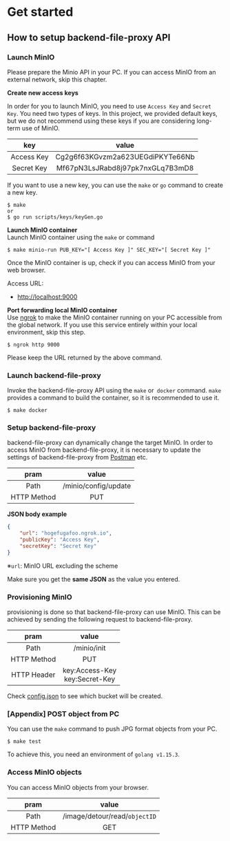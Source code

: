 # Get started

## How to setup backend-file-proxy API
### Launch MinIO
Please prepare the Minio API in your PC. If you can access MinIO from an external network, skip this chapter.  

**Create new access keys**  

In order for you to launch MinIO, you need to use `Access Key` and `Secret Key`. You need two types of keys. In this project, we provided default keys, but we do not recommend using these keys if you are considering long-term use of MinIO.  

|key|value|
|:-:|:-:|
|Access Key|Cg2g6f63KGvzm2a623UEGdiPKYTe66Nb|
|Secret Key|Mf67pN3LsJRabd8j97pk7nxGLq7B3mD8|

If you want to use a new key, you can use the `make` or `go` command to create a new key.

```
$ make
or
$ go run scripts/keys/keyGen.go
```

**Launch MinIO container**  
Launch MinIO container using the `make` or command

```
$ make minio-run PUB_KEY="[ Access Key ]" SEC_KEY="[ Secret Key ]"
```

Once the MinIO container is up, check if you can access MinIO from your web browser.  

Access URL:  
- [http://localhost:9000](http://localhost:9000)

**Port forwarding local MinIO container**  
Use [ngrok](https://ngrok.com/) to make the MinIO container running on your PC accessible from the global network. If you use this service entirely within your local environment, skip this step.

```
$ ngrok http 9000
```
Please keep the URL returned by the above command.
### Launch backend-file-proxy
Invoke the backend-file-proxy API using the `make` or` docker` command. `make` provides a command to build the container, so it is recommended to use it.  

```
$ make docker
```

### Setup backend-file-proxy
backend-file-proxy can dynamically change the target MinIO. In order to access MinIO from backend-file-proxy, it is necessary to update the settings of backend-file-proxy from [Postman](https://www.postman.com/) etc.

|pram|value|
|:-:|:-:|
|Path|/minio/config/update|
|HTTP Method|PUT|

**JSON body example**  
```json
{
    "url": "hogefugafoo.ngrok.io",
    "publicKey": "Access Key",
    "secretKey": "Secret Key"
}
```
※`url`: MinIO URL excluding the scheme

Make sure you get the **same JSON** as the value you entered.  

### Provisioning MinIO
provisioning is done so that backend-file-proxy can use MinIO. This can be achieved by sending the following request to backend-file-proxy.

|pram|value|
|:-:|:-:|
|Path|/minio/init|
|HTTP Method|PUT|
|HTTP Header|key:Access-Key<br>key:Secret-Key|

Check [config.json](../config/bucket.json) to see which bucket will be created.

### [Appendix] POST object from PC
You can use the `make` command to push JPG format objects from your PC.  

```
$ make test
```

To achieve this, you need an environment of `golang v1.15.3`.  

### Access MinIO objects
You can access MinIO objects from your browser.

|pram|value|
|:-:|:-:|
|Path|/image/detour/read/`objectID`|
|HTTP Method|GET|
